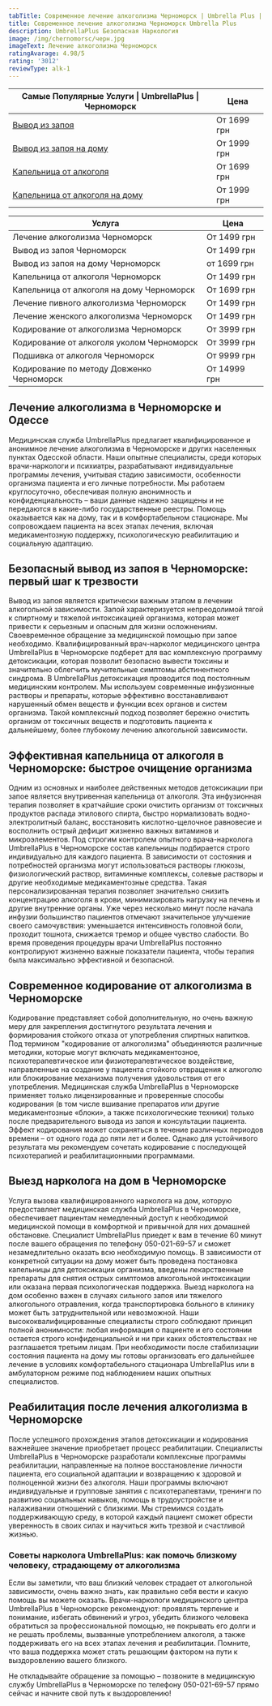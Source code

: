 ```yaml
---
tabTitle: Современное лечение алкоголизма Черноморск | Umbrella Plus | От 1699 грн
title: Современное лечение алкоголизма Черноморск Umbrella Plus
description: UmbrellaPlus Безопасная Наркология
image: /img/chernomorsc/черн.jpg
imageText: Лечение алкоголизма Черноморск
ratingAvarage: 4.98/5
rating: '3012'
reviewType: alk-1
---
```


| Самые Популярные Услуги \| UmbrellaPlus \| Черноморск                       | Цена        |
| --------------------------------------------------------------------------- | ----------- |
| [Вывод из запоя](vivod-iz-zapoia-chernomorsk)                               | От 1699 грн |
| [Вывод из запоя на дому](Vivod-iz-zapoia-na-domy-chernomorsk)               | От 1999 грн |
| [Капельница от алкоголя](Kapelnica_ot_alkogola_chernomorsk)                 | От 1699 грн |
| [Капельница от алкоголя на дому](Kapelnica_ot_alkogola_na_domy_chernomorsk) | От 1999 грн |

| Услуга                                    | Цена         |
| ----------------------------------------- | ------------ |
| Лечение алкоголизма Черноморск            | От 1499 грн  |
| Вывод из запоя Черноморск                 | От 1499 грн  |
| Вывод из запоя на дому Черноморск         | от 1699 грн  |
| Капельница от алкоголя Черноморск         | От 1499 грн  |
| Капельница от алкоголя на дому Черноморск | От 1699 грн  |
| Лечение пивного алкоголизма Черноморск    | От 1499 грн  |
| Лечение женского алкоголизма Черноморск   | От 1499 грн  |
| Кодирование от алкоголизма Черноморск     | От 3999 грн  |
| Кодирование от алкоголя уколом Черноморск | От 3999 грн  |
| Подшивка от алкоголя Черноморск           | От 9999 грн  |
| Кодирование по методу Довженко Черноморск | От 14999 грн |

## Лечение алкоголизма в Черноморске и Одессе

Медицинская служба UmbrellaPlus предлагает квалифицированное и анонимное лечение алкоголизма в Черноморске и других населенных пунктах Одесской области. Наши опытные специалисты, среди которых врачи-наркологи и психиатры, разрабатывают индивидуальные программы лечения, учитывая стадию зависимости, особенности организма пациента и его личные потребности. Мы работаем круглосуточно, обеспечивая полную анонимность и конфиденциальность – ваши данные надежно защищены и не передаются в какие-либо государственные реестры. Помощь оказывается как на дому, так и в комфортабельном стационаре. Мы сопровождаем пациента на всех этапах лечения, включая медикаментозную поддержку, психологическую реабилитацию и социальную адаптацию.

## Безопасный вывод из запоя в Черноморске: первый шаг к трезвости

Вывод из запоя является критически важным этапом в лечении алкогольной зависимости. Запой характеризуется непреодолимой тягой к спиртному и тяжелой интоксикацией организма, которая может привести к серьезным и опасным для жизни осложнениям. Своевременное обращение за медицинской помощью при запое необходимо. Квалифицированный врач-нарколог медицинского центра UmbrellaPlus в Черноморске подберет для вас комплексную программу детоксикации, которая позволит безопасно вывести токсины и значительно облегчить мучительные симптомы абстинентного синдрома. В UmbrellaPlus детоксикация проводится под постоянным медицинским контролем. Мы используем современные инфузионные растворы и препараты, которые эффективно восстанавливают нарушенный обмен веществ и функции всех органов и систем организма. Такой комплексный подход позволяет бережно очистить организм от токсичных веществ и подготовить пациента к дальнейшему, более глубокому лечению алкогольной зависимости.

## Эффективная капельница от алкоголя в Черноморске: быстрое очищение организма

Одним из основных и наиболее действенных методов детоксикации при запое является внутривенная капельница от алкоголя. Эта инфузионная терапия позволяет в кратчайшие сроки очистить организм от токсичных продуктов распада этилового спирта, быстро нормализовать водно-электролитный баланс, восстановить кислотно-щелочное равновесие и восполнить острый дефицит жизненно важных витаминов и микроэлементов. Под строгим контролем опытного врача-нарколога UmbrellaPlus в Черноморске состав капельницы подбирается строго индивидуально для каждого пациента. В зависимости от состояния и потребностей организма могут использоваться растворы глюкозы, физиологический раствор, витаминные комплексы, солевые растворы и другие необходимые медикаментозные средства. Такая персонализированная терапия позволяет значительно снизить концентрацию алкоголя в крови, минимизировать нагрузку на печень и другие внутренние органы. Уже через несколько минут после начала инфузии большинство пациентов отмечают значительное улучшение своего самочувствия: уменьшается интенсивность головной боли, проходит тошнота, снижается тремор и общее чувство слабости. Во время проведения процедуры врачи UmbrellaPlus постоянно контролируют жизненно важные показатели пациента, чтобы терапия была максимально эффективной и безопасной.

## Современное кодирование от алкоголизма в Черноморске

Кодирование представляет собой дополнительную, но очень важную меру для закрепления достигнутого результата лечения и формирования стойкого отказа от употребления спиртных напитков. Под термином "кодирование от алкоголизма" объединяются различные методики, которые могут включать медикаментозное, психотерапевтическое или физиотерапевтическое воздействие, направленные на создание у пациента стойкого отвращения к алкоголю или блокирование механизма получения удовольствия от его употребления. Медицинская служба UmbrellaPlus в Черноморске применяет только лицензированные и проверенные способы кодирования (в том числе вшивание препаратов или другие медикаментозные «блоки», а также психологические техники) только после предварительного вывода из запоя и консультации пациента. Эффект кодирования может сохраняться в течение различных периодов времени – от одного года до пяти лет и более. Однако для устойчивого результата мы рекомендуем сочетать кодирование с последующей психотерапией и реабилитационными программами.

## Выезд нарколога на дом в Черноморске

Услуга вызова квалифицированного нарколога на дом, которую предоставляет медицинская служба UmbrellaPlus в Черноморске, обеспечивает пациентам немедленный доступ к необходимой медицинской помощи в комфортной и привычной для них домашней обстановке. Специалист UmbrellaPlus приедет к вам в течение 60 минут после вашего обращения по телефону 050-021-69-57 и сможет незамедлительно оказать всю необходимую помощь. В зависимости от конкретной ситуации на дому может быть проведена постановка капельницы для детоксикации организма, введены лекарственные препараты для снятия острых симптомов алкогольной интоксикации или оказана первая психологическая поддержка. Выезд нарколога на дом особенно важен в случаях сильного запоя или тяжелого алкогольного отравления, когда транспортировка больного в клинику может быть затруднительной или невозможной. Наши высококвалифицированные специалисты строго соблюдают принцип полной анонимности: любая информация о пациенте и его состоянии остается строго конфиденциальной и ни при каких обстоятельствах не разглашается третьим лицам. При необходимости после стабилизации состояния пациента на дому мы готовы организовать его дальнейшее лечение в условиях комфортабельного стационара UmbrellaPlus или в амбулаторном режиме под наблюдением наших опытных специалистов.

## Реабилитация после лечения алкоголизма в Черноморске

После успешного прохождения этапов детоксикации и кодирования важнейшее значение приобретает процесс реабилитации. Специалисты UmbrellaPlus в Черноморске разработали комплексные программы реабилитации, направленные на полное восстановление личности пациента, его социальной адаптации и возвращению к здоровой и полноценной жизни без алкоголя. Наши программы включают индивидуальные и групповые занятия с психотерапевтами, тренинги по развитию социальных навыков, помощь в трудоустройстве и налаживании отношений с близкими. Мы стремимся создать поддерживающую среду, в которой каждый пациент сможет обрести уверенность в своих силах и научиться жить трезвой и счастливой жизнью.

### Советы нарколога UmbrellaPlus: как помочь близкому человеку, страдающему от алкоголизма

Если вы заметили, что ваш близкий человек страдает от алкогольной зависимости, очень важно знать, как правильно себя вести и какую помощь вы можете оказать. Врачи-наркологи медицинского центра UmbrellaPlus в Черноморске рекомендуют: проявлять терпение и понимание, избегать обвинений и угроз, убедить близкого человека обратиться за профессиональной помощью, не покрывать его долги и не решать проблемы, вызванные употреблением алкоголя, а также поддерживать его на всех этапах лечения и реабилитации. Помните, что ваша поддержка может стать решающим фактором на пути к выздоровлению вашего близкого.

Не откладывайте обращение за помощью – позвоните в медицинскую службу UmbrellaPlus в Черноморске по телефону 050-021-69-57 прямо сейчас и начните свой путь к выздоровлению!
